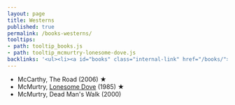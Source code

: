 ```yaml
---
layout: page
title: Westerns
published: true
permalink: /books-westerns/
tooltips: 
- path: tooltip_books.js
- path: tooltip_mcmurtry-lonesome-dove.js
backlinks: '<ul><li><a id="books" class="internal-link" href="/books/">Books</a></li></ul>'
---
```


* McCarthy, The Road (2006) ★
* McMurtry, <a id="mcmurtry-lonesome-dove" class="internal-link" href="/mcmurtry-lonesome-dove/">Lonesome Dove</a> (1985) ★
* McMurtry, Dead Man's Walk (2000)
